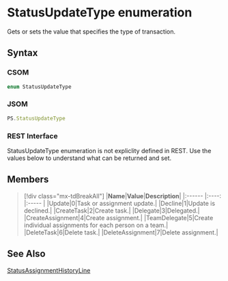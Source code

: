 [comment]: # (Name:StatusUpdateType)
[comment]: # (Name:Microsoft.Office.Project.Server.Library.StatusUpdateType)
[comment]: # (Type:Enum)
[comment]: # (Status:Incomplete)

# <a name="name"></a>StatusUpdateType enumeration

<a name="description"></a>Gets or sets the value that specifies the type of transaction.

## <a name="syntax"></a>Syntax

### CSOM

```cs
enum StatusUpdateType 
```
### JSOM

```javascript
PS.StatusUpdateType
```
### REST Interface

StatusUpdateType enumeration is not expliclity defined in REST.  Use the values below to understand what can be returned and set.

## <a name="members"></a>Members

<a name="enumMembers"></a>
> [!div class="mx-tdBreakAll"]
|**Name**|**Value**|**Description**|
|:------ |:----: |:----- |
|<a name="Update"></a>Update|0|Task or assignment update.|
|<a name="Decline"></a>Decline|1|Update is declined.|
|<a name="CreateTask"></a>CreateTask|2|Create task.|
|<a name="Delegate"></a>Delegate|3|Delegated.|
|<a name="CreateAssignment"></a>CreateAssignment|4|Create assignment.|
|<a name="TeamDelegate"></a>TeamDelegate|5|Create individual assignments for each person on a team.|
|<a name="DeleteTask"></a>DeleteTask|6|Delete task.|
|<a name="DeleteAssignment"></a>DeleteAssignment|7|Delete assignment.|

## <a name="seeAlso"></a>See Also

[StatusAssignmentHistoryLine](StatusAssignmentHistoryLine.md)<br/>
